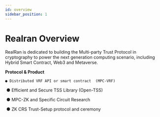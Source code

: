 ```yaml
---
id: overview
sidebar_position: 1
---
```


# Realran Overview

RealRan is dedicated to building the Multi-party Trust Protocol in cryptography to power the next generation computing scenario, including Hybrid Smart Contract, Web3 and Metaverse.

**Protocol & Product**

	● Distributed VRF API or smart contract  (MPC-VRF)

​	● Efficient  and Secure TSS Library (Open-TSS)

​	● MPC-ZK and Specific Circuit Research

​	● ZK CRS Trust-Setup protocol and ceremony



















